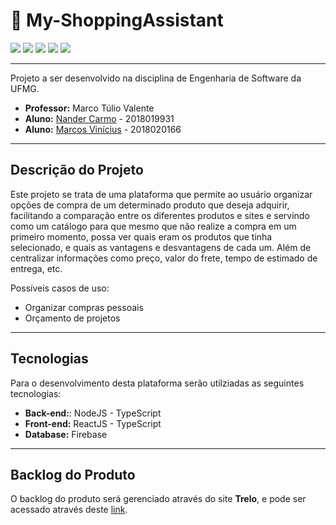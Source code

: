 # 🛒 My-ShoppingAssistant

<div align="left">
    <img src="https://img.shields.io/badge/language-typescript-blue">
    <img src="https://img.shields.io/badge/backend-nodejs-brightgreen">
    <img src="https://img.shields.io/badge/web-reactjs-yellow">
    <img src="https://img.shields.io/badge/database-firebase-red">
    <img src="https://img.shields.io/badge/license-MIT-blueviolet">
</div>

---

Projeto a ser desenvolvido na disciplina de Engenharia de Software da UFMG.

- **Professor:** Marco Túlio Valente
- **Aluno:** [Nander Carmo](https://github.com/nandercarmo) - 2018019931
- **Aluno:** [Marcos Vinícius](https://github.com/mavissauro) - 2018020166

---

## Descrição do Projeto

Este projeto se trata de uma plataforma que permite ao usuário organizar opções de compra de um determinado produto que deseja adquirir, facilitando a comparação entre os diferentes produtos e sites e servindo como um catálogo para que mesmo que não realize a compra em um primeiro momento, possa ver quais eram os produtos que tinha selecionado, e quais as vantagens e desvantagens de cada um. Além de centralizar informações como preço, valor do frete, tempo de estimado de entrega, etc.

Possíveis casos de uso:

- Organizar compras pessoais
- Orçamento de projetos

---

## Tecnologias

Para o desenvolvimento desta plataforma serão utilziadas as seguintes tecnologias:

- **Back-end:**: NodeJS - TypeScript
- **Front-end:** ReactJS - TypeScript
- **Database:** Firebase

---

## Backlog do Produto

O backlog do produto será gerenciado através do site **Trelo**, e pode ser acessado através deste [link](https://trello.com/invite/b/OU9XJyxP/892acead4b56d07200e73bbd43842037/eng-software-tp1).